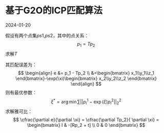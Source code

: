 # 基于G2O的ICP匹配算法
2024-01-20

假设有两个点集$ps1$,$ps2$，其中的点关系：
$$p_1 = Tp_2$$
求解$T$

其匹配误差为：
$$
\begin{align}
e &= p_1 - Tp_2 \\
&=\begin{bmatrix}
x_1\\y_1\\z_1
\end{bmatrix}-\exp(\xi)\begin{bmatrix}
x_2\\y_2\\z_2
\end{bmatrix}
\end{align}
$$
则有最优参数：
$$
\xi^{*} = \arg\min\sum||{}p_i^1 - \exp(\xi){}p_i^2||_2^2
$$
求解雅可比：
$$
\cfrac{\partial e}{\partial \xi} = \cfrac{\partial Tp_2}{ \partial \xi} = \begin{bmatrix}
I & -[Rp_2 + t] \\
0 & 0
\end{bmatrix}
$$







